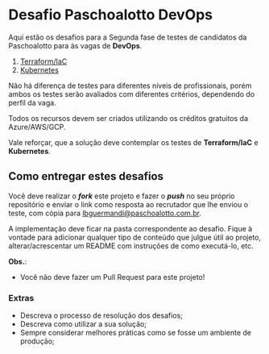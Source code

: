 # Desafio Paschoalotto DevOps

Aqui estão os desafios para a Segunda fase de testes de candidatos da Paschoalotto para às vagas de **DevOps**.

1. [Terraform/IaC](https://dev.azure.com/paschoalotto/Desafios/_git/desafio-devops?path=/terraform)
2. [Kubernetes](https://dev.azure.com/paschoalotto/Desafios/_git/desafio-devops?path=/kubernetes)

Não há diferença de testes para diferentes níveis de profissionais, porém ambos os testes serão avaliados com diferentes critérios, dependendo do perfil da vaga.

Todos os recursos devem ser criados utilizando os créditos gratuitos da Azure/AWS/GCP.

Vale reforçar, que a solução deve contemplar os testes de **Terraform/IaC** e **Kubernetes**.

## Como entregar estes desafios
Você deve realizar o _**fork**_ este projeto e fazer o **_push_** no seu próprio repositório e enviar o link como resposta ao recrutador que lhe enviou o teste, com cópia para [lbguermandi@paschoalotto.com.br](mailto:lauanguermandi@gmail.com).

A implementação deve ficar na pasta correspondente ao desafio. Fique à vontade para adicionar qualquer tipo de conteúdo que julgue útil ao projeto, alterar/acrescentar um README com instruções de como executá-lo, etc.

**Obs.**:
- Você não deve fazer um Pull Request para este projeto!

### Extras

- Descreva o processo de resolução dos desafios;
- Descreva como utilizar a sua solução;
- Sempre considerar melhores práticas como se fosse um ambiente de produção;
